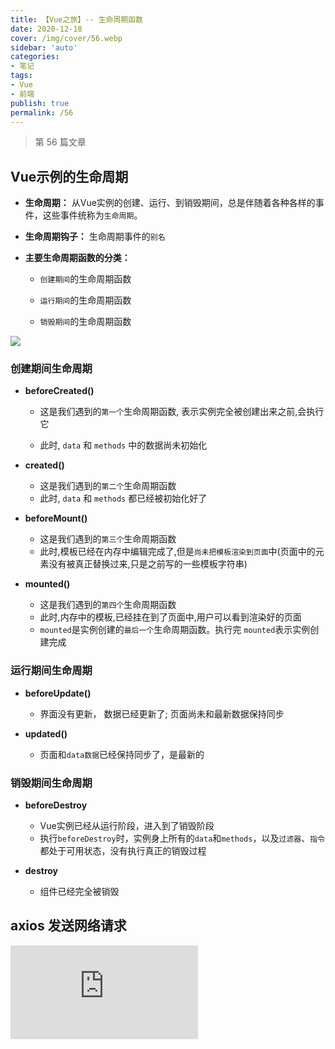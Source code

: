 ```yaml
---
title: 【Vue之旅】-- 生命周期函数
date: 2020-12-18
cover: /img/cover/56.webp
sidebar: 'auto'
categories:
- 笔记
tags:
- Vue
- 前端
publish: true
permalink: /56
---
```


> 第 56 篇文章
<!-- more -->

## Vue示例的生命周期
- **生命周期：** 从Vue实例的创建、运行、到销毁期间，总是伴随着各种各样的事件，这些事件统称为`生命周期`。

- **生命周期钩子：** 生命周期事件的`别名`

- **主要生命周期函数的分类：**
    - `创建期间`的生命周期函数
    
    - `运行期间`的生命周期函数
    
    - `销毁期间`的生命周期函数

![](/img/2020/vue_lifecycle_1.png)

### 创建期间生命周期
- **beforeCreated()**
    - 这是我们遇到的`第一个`生命周期函数, 表示实例完全被创建出来之前,会执行它

    - 此时, `data` 和 `methods` 中的数据尚未初始化

- **created()**
    - 这是我们遇到的`第二个`生命周期函数
    - 此时, `data` 和 `methods` 都已经被初始化好了

- **beforeMount()**
    - 这是我们遇到的`第三个`生命周期函数
    - 此时,模板已经在内存中编辑完成了,但是`尚未把模板渲染到页面`中(页面中的元素没有被真正替换过来,只是之前写的一些模板字符串)
- **mounted()**
    - 这是我们遇到的`第四个`生命周期函数
    - 此时,内存中的模板,已经挂在到了页面中,用户可以看到渲染好的页面
    - `mounted`是实例创建的`最后一个`生命周期函数。执行完 `mounted`表示实例创建完成 
    
### 运行期间生命周期
- **beforeUpdate()**
    - 界面没有更新， 数据已经更新了; 页面尚未和最新数据保持同步

- **updated()**
    - 页面和`data数据`已经保持同步了，是最新的

### 销毁期间生命周期
- **beforeDestroy**
    - Vue实例已经从运行阶段，进入到了销毁阶段
    - 执行`beforeDestroy`时，实例身上所有的`data`和`methods`，以及`过滤器`、`指令`都处于可用状态，没有执行真正的销毁过程

- **destroy**
    - 组件已经完全被销毁
    
## axios 发送网络请求

![参考地址](https://cn.vuejs.org/v2/cookbook/using-axios-to-consume-apis.html)